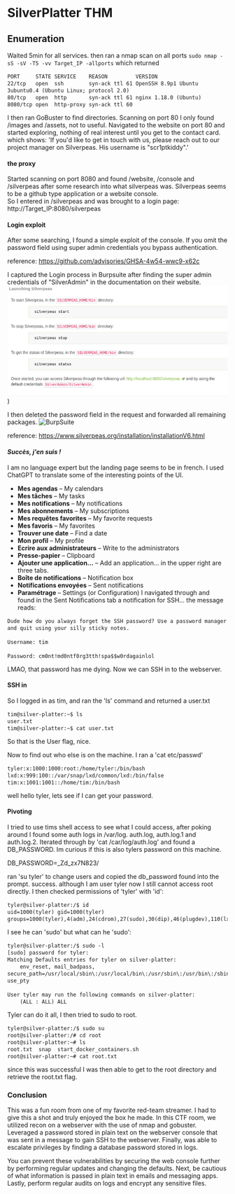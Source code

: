 # SilverPlatter THM
## Enumeration
Waited 5min for all services. then ran a nmap scan on all ports
`sudo nmap -sS -sV -T5 -vv Target_IP -allports`
which returned
```
PORT     STATE SERVICE    REASON         VERSION
22/tcp   open  ssh        syn-ack ttl 61 OpenSSH 8.9p1 Ubuntu 3ubuntu0.4 (Ubuntu Linux; protocol 2.0)
80/tcp   open  http       syn-ack ttl 61 nginx 1.18.0 (Ubuntu)
8080/tcp open  http-proxy syn-ack ttl 60
```
I then ran GoBuster to find directories. Scanning on port 80 I only found /images and /assets, not to useful.
Navigated to the website on port 80 and started exploring, nothing of real interest until you get to the contact card. which shows:
'If you'd like to get in touch with us, please reach out to our project manager on Silverpeas. His username is "scr1ptkiddy".'
#### **the proxy**
Started scanning on port 8080 and found /website, /console and /silverpeas after some research into what silverpeas was. Silverpeas seems to be a github type application or a website console.  
So I entered in /silverpeas and was brought to a login page: 
http://Target_IP:8080/silverpeas

#### **Login exploit**
After some searching, I found a simple exploit of the console. If you omit the password field using super admin credentials you bypass authentication.

reference: https://github.com/advisories/GHSA-4w54-wwc9-x62c

I captured the Login process in Burpsuite after finding the super admin credentials of "SilverAdmin" in the documentation on their website. ![SilverPeas defaults](https://github.com/MrGallifrey912/Hacking-Resources/blob/e8ec3ae58c6ee8893d68e77ec239cbc911892273/CTF%20Write-ups/Silver-Platter/images/Pasted%20image%2020250128134634.png))

I then deleted the password field in the request and forwarded all remaining packages. 
![BurpSuite](../SilverPlatter%20Images/Screenshot%202025-01-28%20134440.png)

reference: https://www.silverpeas.org/installation/installationV6.html
#### ***Succès, j'en suis !***

I am no language expert but the landing page seems to be in french. I used ChatGPT to translate some of the interesting points of the UI. 
- **Mes agendas** – My calendars
- **Mes tâches** – My tasks
- **Mes notifications** – My notifications
- **Mes abonnements** – My subscriptions
- **Mes requêtes favorites** – My favorite requests
- **Mes favoris** – My favorites
- **Trouver une date** – Find a date
- **Mon profil** – My profile
- **Ecrire aux administrateurs** – Write to the administrators
- **Presse-papier** – Clipboard
- **Ajouter une application...** – Add an application...
in the upper right are three tabs.
- **Boîte de notifications** – Notification box
- **Notifications envoyées** – Sent notifications
- **Paramétrage** – Settings (or Configuration)
I navigated through and found in the Sent Notifications tab a notification for SSH...
the message reads:
```
Dude how do you always forget the SSH password? Use a password manager and quit using your silly sticky notes. 

Username: tim

Password: cm0nt!md0ntf0rg3tth!spa$$w0rdagainlol
```

LMAO, that password has me dying. Now we can SSH in to the webserver.

#### **SSH in**
So I logged in as tim, and ran the 'ls' command and returned a user.txt
```
tim@silver-platter:~$ ls
user.txt
tim@silver-platter:~$ cat user.txt
```
So that is the User flag, nice.

Now to find out who else is on the machine. I ran a 'cat etc/passwd' 
```
tyler:x:1000:1000:root:/home/tyler:/bin/bash
lxd:x:999:100::/var/snap/lxd/common/lxd:/bin/false
tim:x:1001:1001::/home/tim:/bin/bash
```
well hello tyler, lets see if I can get your password.

#### **Pivoting**
I tried to use tims shell access to see what I could access, after poking around I found some auth logs in /var/log.
auth.log, auth.log.1 and auth.log.2.
Iterated through by 'cat /car/log/auth.log' and found a DB_PASSWORD. Im curious if this is also tylers password on this machine.

DB_PASSWORD=_Zd_zx7N823/

ran 'su tyler' to change users and copied the db_password found into the prompt. success.
although I am user tyler now I still cannot access root directly.  I then checked permissions of 'tyler' with 'id':
```
tyler@silver-platter:/$ id                                                                                                                         
uid=1000(tyler) gid=1000(tyler) groups=1000(tyler),4(adm),24(cdrom),27(sudo),30(dip),46(plugdev),110(lxd)
```
I see he can 'sudo' but what can he 'sudo':
```
tyler@silver-platter:/$ sudo -l                                                                                                                    
[sudo] password for tyler:                                                                                                                         
Matching Defaults entries for tyler on silver-platter:                                                                                             
    env_reset, mail_badpass, secure_path=/usr/local/sbin\:/usr/local/bin\:/usr/sbin\:/usr/bin\:/sbin\:/bin\:/snap/bin, use_pty                     
                                                                                                                                                   
User tyler may run the following commands on silver-platter:                                                                                       
    (ALL : ALL) ALL 
```
Tyler can do it all, I then tried to sudo to root.
```
tyler@silver-platter:/$ sudo su
root@silver-platter:/# cd root
root@silver-platter:~# ls
root.txt  snap  start_docker_containers.sh
root@silver-platter:~# cat root.txt
```
since this was successful I was then able to get to the root directory and retrieve the root.txt flag.

### Conclusion
This was a fun room from one of my favorite red-team streamer. I had to give this a shot and truly enjoyed the box he made. In this CTF room, we utilized recon on a webserver with the use of nmap and gobuster. Leveraged a password stored in plain text on the webserver console that was sent in a message to gain SSH to the webserver. Finally, was able to escalate privileges by finding a database password stored in logs. 

You can prevent these vulnerabilities by securing the web console further by performing regular updates and changing the defaults. Next, be cautious of what information is passed in plain text in emails and messaging apps. Lastly, perform regular audits on logs and encrypt any sensitive files.


